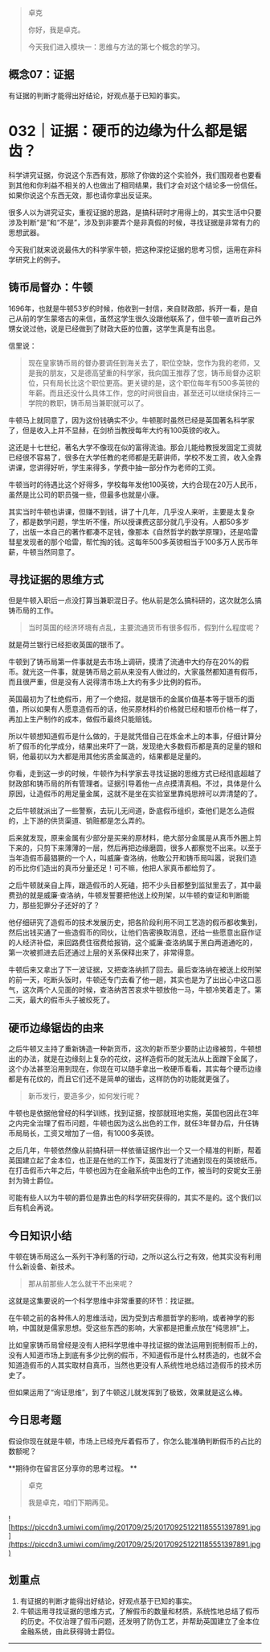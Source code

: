 > 卓克
> 
> 你好，我是卓克。
> 
> 今天我们进入模块一：思维与方法的第七个概念的学习。

## 概念07：证据

有证据的判断才能得出好结论，好观点基于已知的事实。

# 032｜证据：硬币的边缘为什么都是锯齿？

科学讲究证据，你说这个东西有效，那除了你做的这个实验外，我们围观者也要看到其他和你利益不相关的人也做出了相同结果，我们才会对这个结论多一份信任。如果你说这个东西无效，那也请你拿出反证来。

很多人以为讲究证实，重视证据的思路，是搞科研时才用得上的，其实生活中只要涉及判断“是”和“不是”，涉及到非要弄个是非真假的时候，寻找证据是非常有力的思想武器。

今天我们就来说说最伟大的科学家牛顿，把这种深挖证据的思考习惯，运用在非科学研究上的例子。

## 铸币局督办：牛顿

1696年，也就是牛顿53岁的时候，他收到一封信，来自财政部，拆开一看，是自己从前的学生蒙塔古的来信，虽然这学生很久没跟他联系了，但牛顿一直听自己外甥女说过他，说是已经做到了财政大臣的位置，这学生真是有出息。

信里说：

> 现在皇家铸币局的督办要调任到海关去了，职位空缺，您作为我的老师，又是我的朋友，又是德高望重的科学家，我向国王推荐了您，铸币局督办这职位，只有局长比这个职位更高。更关键的是，这个职位每年有500多英镑的年薪。而且还没什么具体工作，您的时间很自由，甚至还可以继续保持三一学院的教职，铸币局当兼职就可以了。

牛顿马上就同意了，因为这份钱确实不少。牛顿那时虽然已经是英国著名科学家了，但是收入上并不显赫，在剑桥当教授每年大约有100英镑的收入。

这还是十七世纪，著名大学不像现在似的富得流油。那会儿能给教授发固定工资就已经很不容易了，很多在大学任教的老师都是无薪讲师，学校不发工资，收入全靠讲课，您讲得好听，学生来得多，学费中抽一部分作为老师的工资。

牛顿当时的待遇比这个好得多，学校每年发他100英镑，大约合现在20万人民币，虽然是比公司的职员强一些，但最多也就是小康。

其实当时牛顿也讲课，但赚不到钱，讲了十几年，几乎没人来听，主要是太复杂了，都是数学问题，学生听不懂，所以授课费这部分就几乎没有。人都50多岁了，出版一本自己的著作都凑不足钱，像那本《自然哲学的数学原理》，还是哈雷彗星发现者的那个哈雷，帮忙掏的钱。这每年500多英镑相当于100多万人民币年薪，牛顿当然同意了。

## 寻找证据的思维方式

但是牛顿入职后一点没打算当兼职混日子。他从前是怎么搞科研的，这次就怎么搞铸币局的工作。

> 当时英国的经济环境有点乱，主要流通货币有很多假币，假到什么程度呢？

就是荷兰银行已经拒收英国的银币了。

牛顿到了铸币局第一件事就是去市场上调研，摸清了流通中大约存在20%的假币。就光这一件事，就是铸币局之前从来没有人做过的，大家虽然都知道有假币，而且很严重，但是没有人说得清市场上大约有多少比例的假币。

英国最初为了杜绝假币，用了一个绝招，就是银币的金属价值基本等于银币的面值，所以如果有人愿意造假币的话，他买原材料的价格就已经和银币价格一样了，再加上生产制作的成本，做假币最终只能赔钱。

所以牛顿想知道假币是什么做的，于是就凭借自己在炼金术上的本事，仔细计算分析了假币的化学成分，结果出来吓了一跳，发现绝大多数假币都是真的足量的银和铜，他最初以为大都是用其他劣质金属造的，结果都是足量的。

你看，走到这一步的时候，牛顿作为科学家去寻找证据的思维方式已经彻底超越了财政部和铸币局的所有管理者。证据引导着他一点点摸清真相。不过，具体是什么原因，让造假币的用足量金属，这就不是坐在实验室里靠纯思辨可以弄清楚的了。

之后牛顿就派出了一些警察，去玩儿无间道，卧底假币组织，查他们是怎么造假的，上下游的供货渠道、销赃都是怎么弄的。

后来就发现，原来金属有少部分是买来的原材料，绝大部分金属是从真币外圈上剪下来的，只剪下来薄薄的一层，然后再把边缘磨圆，很多人都察觉不出来。以至于当年造假币最猖獗的一个人，叫威廉·查洛纳，他敢公开和铸币局叫嚣，说我们造的币比你们造出的真币分量还足！可不嘛，他把人家真币都给剪了。

之后牛顿就亲自上阵，跟造假币的人死磕，把不少头目都整到监狱里去了，其中最费劲的就是威廉·查洛纳，牛顿发誓要把他送上绞刑架，以牛顿的查证和判断能力，那些犯罪分子还好的了？

他仔细研究了造假币的技术发展历史，把各阶段利用不同工艺造的假币都收集到，然后出钱买通了一些造假币的同伙，让他们告密换取消息，还给一些愿意出庭作证的人经济补偿，来回路费住宿费给报销，这个威廉·查洛纳属于黑白两道通吃的，第一次被抓进去后还通过上层的关系保释出来了，非常得意。

牛顿后来又拿出了下一波证据，又把查洛纳抓了回去。最后查洛纳在被送上绞刑架的前一天，吃断头饭时，牛顿还专门去看了他一趟，其实也是为了出出心中这口恶气，这次两个人见面的时候，查洛纳苦苦哀求牛顿放他一马，牛顿冷笑着走了。第二天，最大的假币头子被绞死了。

## 硬币边缘锯齿的由来

之后牛顿又主持了重新铸造一种新货币，这次的新币至少要防止边缘被剪，牛顿想出的办法，就是在边缘刻上复杂的花纹，这样造假币的就无法从上面蹭下金属了，这个办法甚至沿用到现在，你现在可以随手拿出一枚硬币看看，其实每个硬币边缘都是有花纹的，而且它们还不是简单的锯齿，这样防伪的功能就更强了。

> 新币发行，要造多少，如何发行呢？

牛顿也是依据他曾经的科学训练，找到证据，按部就班地实施，英国也因此在3年之内完全治理了假币问题，牛顿也因为这么出色的工作，就任3年督办后，升任铸币局局长，工资又增加了一倍，有1000多英镑。

之后几年，牛顿依然像从前搞科研一样依循证据作出一个又一个精准的判断，帮着英国建立起了金本位，也正是在他的工作下，英国发行了流通到现在的英镑纸币。在打击假币六年之后，牛顿也因为在金融系统中出色的工作，被当时的安妮女王册封为骑士爵位。

可能有些人以为牛顿的爵位是靠出色的科学研究获得的，其实不是的。这个我们以后有机会再说。

## 今日知识小结

牛顿在铸币局这么一系列干净利落的行动，之所以这么行之有效，他其实没有利用什么新设备、新技术。

> 那从前那些人怎么就干不出来呢？

这就是这集要说的一个科学思维中非常重要的环节：找证据。

在牛顿之前的各种伟人的思维活动，因为受到古希腊哲学的影响，或者神学的影响，中国就是儒家思想。受这些东西的影响，大家都是把重点放在“纯思辨”上。

比如皇家铸币局曾经是没有人把科学思维中寻找证据的做法运用到扼制假币上的，没有人知道市场上到底有多少比例的假币，不知道假币是什么材质造的，也就不会知道造假币的人其实取材自真币，当然也更没有人系统性地总结过造假币的技术历史了。

但如果运用了“询证思维”，到了牛顿这儿就发挥到了极致，效果就是这么棒。

## 今日思考题

假设你现在就是牛顿，市场上已经充斥着假币了，你怎么能准确判断假币的占比的数额呢？

 **期待你在留言区分享你的思考过程。 **

> 卓克
> 
> 我是卓克，咱们下期再见。

![https://piccdn3.umiwi.com/img/201709/25/201709251221185551397891.jpg](https://piccdn3.umiwi.com/img/201709/25/201709251221185551397891.jpg)

## 划重点

1. 有证据的判断才能得出好结论，好观点基于已知的事实。
2. 牛顿运用寻找证据的思维方式，了解假币的数量和材质，系统性地总结了假币的历史。不仅治理了假币问题，还发明了防伪工艺，并帮助英国建立了金本位金融系统，由此获得骑士爵位。

---
